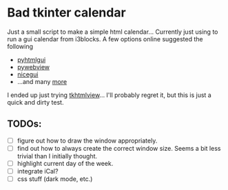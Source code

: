 # Bad tkinter calendar
Just a small script to make a simple html calendar... 
Currently just using to run a gui calendar from i3blocks. 
A few options online suggested the following
- [pyhtmlgui](https://pypi.org/project/pyhtmlgui/)
- [pywebview](https://github.com/r0x0r/pywebview)
- [nicegui](https://nicegui.io)
- ...and many [more](https://wiki.python.org/moin/GuiProgramming)

I ended up just trying [tkhtmlview](https://pypi.org/project/tkhtmlview/)... I'll probably regret it, but this is just a quick and dirty test.

## TODOs:
- [ ] figure out how to draw the window appropriately.
- [ ] find out how to always create the correct window size. 
Seems a bit less trivial than I initially thought.
- [ ] highlight current day of the week. 
- [ ] integrate iCal?
- [ ] css stuff (dark mode, etc.)
